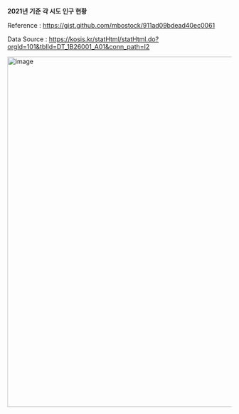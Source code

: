 **2021년 기준 각 시도 인구 현황**

Reference : https://gist.github.com/mbostock/911ad09bdead40ec0061

Data Source : https://kosis.kr/statHtml/statHtml.do?orgId=101&tblId=DT_1B26001_A01&conn_path=I2

<img width="788" alt="image" src="https://github.com/deepsix2757/NestedTreeMap/assets/7338218/49bafa0a-c8c5-46cf-8cc3-3a6015d37933">
